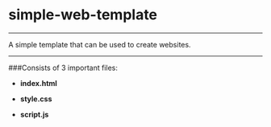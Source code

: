 # simple-web-template
___
A simple template that can be used to create websites.

___
###Consists of 3 important files:

* **index.html**

* **style.css**

* **script.js**
